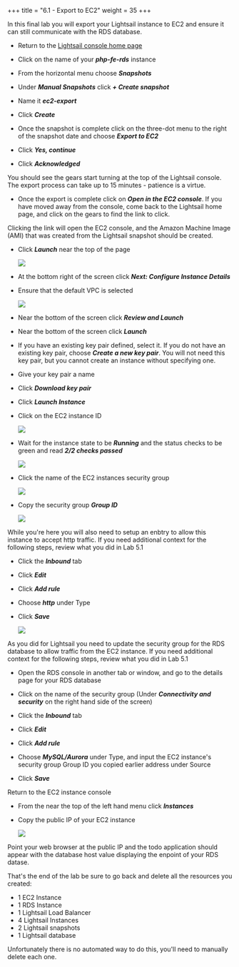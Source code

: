 +++
title = "6.1 - Export to EC2"
weight = 35
+++

In this final lab you will export your Lightsail instance to EC2 and ensure it can still communicate with the RDS database. 

*  Return to the <a href="https://lightsail.aws.amazon.com/ls/webapp/home/" target="_blank">Lightsail console home page</a> 

* Click on the name of your ***php-fe-rds*** instance

* From the horizontal menu choose ***Snapshots***

* Under ***Manual Snapshots*** click ***+ Create snapshot***

* Name it ***ec2-export***

* Click ***Create***

* Once the snapshot is complete click on the three-dot menu to the right of the snapshot date and choose ***Export to EC2***

* Click ***Yes, continue***

* Click ***Acknowledged***

You should see the gears start turning at the top of the Lightsail console. The export process can take up to 15 minutes - patience is a virtue. 

* Once the export is complete click on ***Open in the EC2 console***. If you have moved away from the console, come back to the Lightsail home page, and click on the gears to find the link to click. 

Clicking the link will open the EC2 console, and the Amazon Machine Image (AMI) that was created from the Lightsail snapshot should be created. 

* Click ***Launch*** near the top of the page

    ![](../../images/launch.png?classes=border)

* At the bottom right of the screen click ***Next: Configure Instance Details***

* Ensure that the default VPC is selected

    ![](../../images/default_vpc_ec2.png?classes=border)

* Near the bottom of the screen click ***Review and Launch***

* Near the bottom of the screen click ***Launch***

* If you have an existing key pair defined, select it. If you do not have an existing key pair, choose ***Create a new key pair***. You will not need this key pair, but you cannot create an instance without specifying one. 

* Give your key pair a name

* Click ***Download key pair***

* Click ***Launch Instance***

* Click on the EC2 instance ID

    ![](../../images/ec2_instance_id.png?classes=border)

* Wait for the instance state to be ***Running*** and the status checks to be green and read ***2/2 checks passed***

    ![](../../images/status_checks.png?classes=border)

* Click the name of the EC2 instances security group

    ![](../../images/ec2_security_group.png?classes=border)

* Copy the security group ***Group ID***

    ![](../../images/group_id.png?classes=border)

While you're here you will also need to setup an enbtry to allow this instance to accept http traffic. If you need additional context for the following steps, review what you did in Lab 5.1

* Click the ***Inbound*** tab

* Click ***Edit***

* Click ***Add rule***

* Choose ***http*** under Type

* Click ***Save***

    ![](../../images/http_sg.png?classes=border)

As you did for Lightsail you need to update the security group for the RDS database to allow traffic from the EC2 instance. If you need additional context for the following steps, review what you did in Lab 5.1

* Open the RDS console in another tab or window, and go to the details page for your RDS database

* Click on the name of the security group (Under ***Connectivity and security*** on the right hand side of the screen)

* Click the ***Inbound*** tab

* Click ***Edit***

* Click ***Add rule***

* Choose ***MySQL/Aurora*** under Type, and input the EC2 instance's security group Group ID you copied earlier address under Source

* Click ***Save***

Return to the EC2 instance console

* From the near the top of the left hand menu click ***Instances***

* Copy the public IP of your EC2 instance

    ![](../../images/public_IP.png?classes=border)

Point your web browser at the public IP and the todo application should appear with the database host value displaying the enpoint of your RDS datase.

That's the end of the lab be sure to go back and delete all the resources you created:

* 1 EC2 Instance
* 1 RDS Instance
* 1 Lightsail Load Balancer
* 4 Lightsail Instances
* 2 Lightsail snapshots
* 1 Lightsail database

Unfortunately there is no automated way to do this, you'll need to manually delete each one. 





